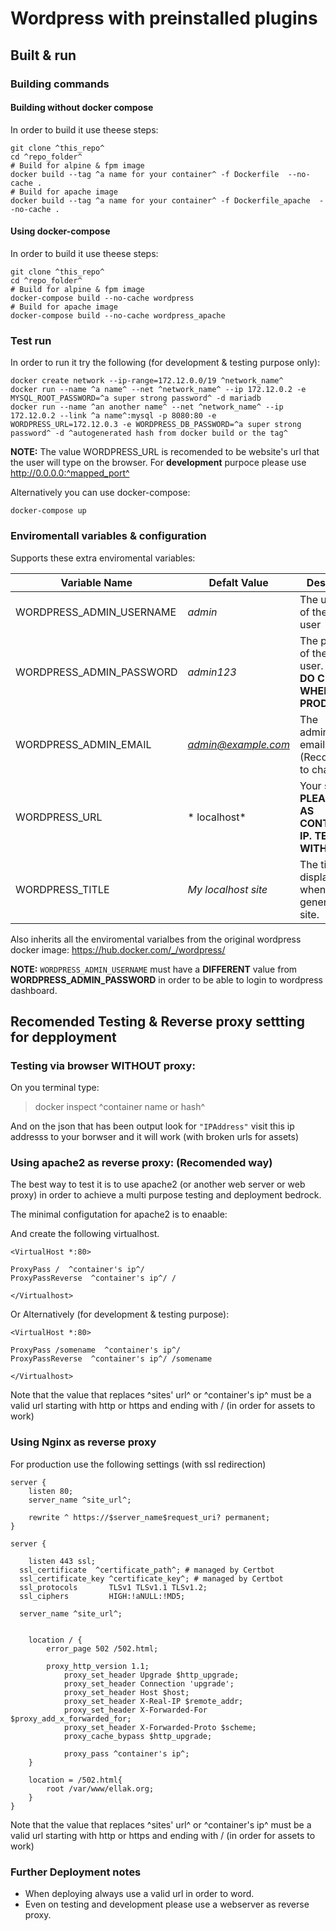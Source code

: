 # Wordpress with preinstalled plugins

## Built & run

### Building commands

#### Building without docker compose

In order to build it use theese steps:

```
git clone ^this_repo^
cd ^repo_folder^
# Build for alpine & fpm image
docker build --tag ^a name for your container^ -f Dockerfile  --no-cache .
# Build for apache image
docker build --tag ^a name for your container^ -f Dockerfile_apache  --no-cache .
```

#### Using docker-compose

In order to build it use theese steps:

```
git clone ^this_repo^
cd ^repo_folder^
# Build for alpine & fpm image
docker-compose build --no-cache wordpress
# Build for apache image
docker-compose build --no-cache wordpress_apache
```



### Test run
In order to run it try the following (for development & testing purpose only):

```
docker create network --ip-range=172.12.0.0/19 ^network_name^
docker run --name ^a name^ --net ^network_name^ --ip 172.12.0.2 -e MYSQL_ROOT_PASSWORD=^a super strong password^ -d mariadb
docker run --name ^an another name^ --net ^network_name^ --ip 172.12.0.2 --link ^a name^:mysql -p 8080:80 -e WORDPRESS_URL=172.12.0.3 -e WORDPRESS_DB_PASSWORD=^a super strong password^ -d ^autogenerated hash from docker build or the tag^
```
__NOTE:__
The value WORDPRESS_URL is recomended to be website's url that the user will type on the browser. For **development** purpoce please use http://0.0.0.0:^mapped_port^

Alternatively you can use docker-compose:

```
docker-compose up
```

### Enviromentall variables  & configuration
Supports these extra enviromental variables:

Variable Name | Defalt Value | Description
--- | --- | ---
WORDPRESS_ADMIN_USERNAME | *admin* | The username of the admin user
WORDPRESS_ADMIN_PASSWORD | *admin123* | The password of the admin user. __PLEASE DO CHANGE WHEN ON PRODUCTION__.
WORDPRESS_ADMIN_EMAIL | *admin@example.com* | The administrator email. (Recomended to change.)
WORDPRESS_URL | * localhost* | Your site's url. __PLEASE SET AS CONTAINERS IP. TESTED WITH THAT__
WORDPRESS_TITLE | *My localhost site* | The title to be displayed when generating the site.

Also inherits all the enviromental varialbes from the original wordpress docker image: https://hub.docker.com/_/wordpress/

__NOTE:__
`WORDPRESS_ADMIN_USERNAME` must have a __DIFFERENT__ value from __WORDPRESS_ADMIN_PASSWORD__ in order to be able to login to wordpress dashboard.

## Recomended Testing & Reverse proxy settting for depployment

### Testing via browser __WITHOUT__ proxy:

On you terminal type:

> docker inspect ^container name or hash^

And on the json that has been output look for `"IPAddress"` visit this ip addresss to your borwser and it will work (with broken urls for assets)

### Using apache2 as reverse proxy: (Recomended way)

The best way to test it is to use apache2 (or another web server or web proxy) in order to achieve a multi purpose testing and deployment bedrock.

The minimal configutation for apache2 is to enaable:

And create the following virtualhost.

```
<VirtualHost *:80>

ProxyPass /  ^container's ip^/
ProxyPassReverse  ^container's ip^/ /

</Virtualhost>
```

Or Alternatively (for development & testing purpose):

```
<VirtualHost *:80>

ProxyPass /somename  ^container's ip^/
ProxyPassReverse  ^container's ip^/ /somename

</Virtualhost>
```

Note that the value that replaces ^sites' url^ or ^container's ip^ must be a valid url starting with http or https and ending with / (in order for assets to work)


### Using Nginx as reverse proxy

For production use the following settings (with ssl redirection)

```
server {
	listen 80;
	server_name ^site_url^;

	rewrite ^ https://$server_name$request_uri? permanent;
}

server {

	listen 443 ssl;
  ssl_certificate  ^certificate_path^; # managed by Certbot
  ssl_certificate_key ^certificate_key^; # managed by Certbot
  ssl_protocols       TLSv1 TLSv1.1 TLSv1.2;
  ssl_ciphers         HIGH:!aNULL:!MD5;

  server_name ^site_url^;


	location / {
		error_page 502 /502.html;

		proxy_http_version 1.1;
       		proxy_set_header Upgrade $http_upgrade;
       		proxy_set_header Connection 'upgrade';
       		proxy_set_header Host $host;
       		proxy_set_header X-Real-IP $remote_addr;
       		proxy_set_header X-Forwarded-For $proxy_add_x_forwarded_for;
       		proxy_set_header X-Forwarded-Proto $scheme;
       		proxy_cache_bypass $http_upgrade;

        	proxy_pass ^container's ip^;
	}

	location = /502.html{
		root /var/www/ellak.org;
	}
}

```

Note that the value that replaces ^sites' url^ or ^container's ip^ must be a valid url starting with http or https and ending with / (in order for assets to work)

### Further Deployment notes

- When deploying always use a valid url in order to word.
- Even on testing and development please use a webserver as reverse proxy.
